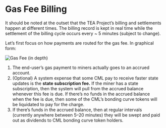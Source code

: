 # Gas Fee Billing

It should be noted at the outset that the TEA Project’s billing and settlements happen at different times. The billing record is kept in real time while the settlement of the billing cycle occurs every ~ 5 minutes (subject to change).

Let’s first focus on how payments are routed for the gas fee. In graphical form:

![Gas Fee (in depth)](https://user-images.githubusercontent.com/86096370/218186875-93b7aaa8-3194-4a43-8f1b-8572e77dec04.png)

1. The end-user’s gas payment to miners actually goes to an accrued account.
1. (Optional) A system expense that some CML pay to receive faster state updates is the **state subscription fee.** If the miner has a state subscription, then the system will pull from the accrued balance whenever this fee is due. If there’s no funds in the accrued balance when the fee is due, then some of the CML’s bonding curve tokens will be liquidated to pay for the charge.
1. If there’s funds in the accrued balance, then at regular intervals (currently anywhere between 5–20 minutes) they will be swept and paid out as dividends to CML bonding curve token holders.
